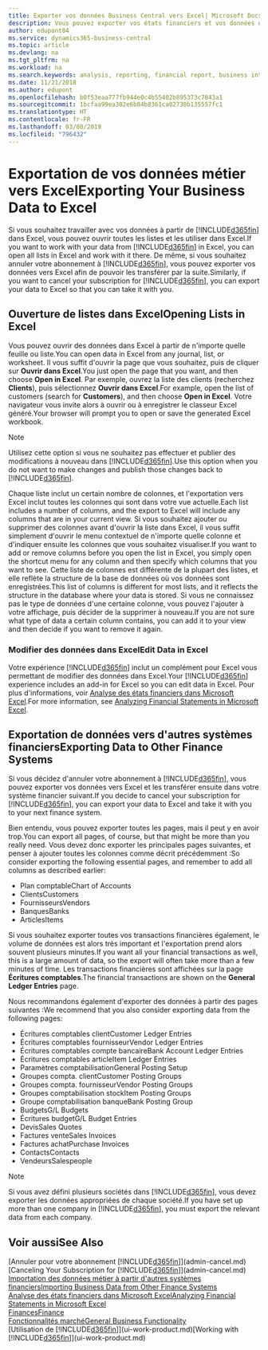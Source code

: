 ```yaml
---
title: Exporter vos données Business Central vers Excel| Microsoft Docs
description: Vous pouvez exporter vos états financiers et vos données de veille économique de Business Central vers Excel, ou ouvrir vos données dans Excel.
author: edupont04
ms.service: dynamics365-business-central
ms.topic: article
ms.devlang: na
ms.tgt_pltfrm: na
ms.workload: na
ms.search.keywords: analysis, reporting, financial report, business intelligence, BI, Excel
ms.date: 11/21/2018
ms.author: edupont
ms.openlocfilehash: b0f53eaa777fb944e0c4b55402b895373c7843a1
ms.sourcegitcommit: 1bcfaa99ea302e6b84b8361ca02730b135557fc1
ms.translationtype: HT
ms.contentlocale: fr-FR
ms.lasthandoff: 03/08/2019
ms.locfileid: "796432"
---
```

# <a name="exporting-your-business-data-to-excel"></a><span data-ttu-id="766a8-103">Exportation de vos données métier vers Excel</span><span class="sxs-lookup"><span data-stu-id="766a8-103">Exporting Your Business Data to Excel</span></span>
<span data-ttu-id="766a8-104">Si vous souhaitez travailler avec vos données à partir de [!INCLUDE[d365fin](includes/d365fin_md.md)] dans Excel, vous pouvez ouvrir toutes les listes et les utiliser dans Excel.</span><span class="sxs-lookup"><span data-stu-id="766a8-104">If you want to work with your data from [!INCLUDE[d365fin](includes/d365fin_md.md)] in Excel, you can open all lists in Excel and work with it there.</span></span> <span data-ttu-id="766a8-105">De même, si vous souhaitez annuler votre abonnement à [!INCLUDE[d365fin](includes/d365fin_md.md)], vous pouvez exporter vos données vers Excel afin de pouvoir les transférer par la suite.</span><span class="sxs-lookup"><span data-stu-id="766a8-105">Similarly, if you want to cancel your subscription for [!INCLUDE[d365fin](includes/d365fin_md.md)], you can export your data to Excel so that you can take it with you.</span></span>

## <a name="opening-lists-in-excel"></a><span data-ttu-id="766a8-106">Ouverture de listes dans Excel</span><span class="sxs-lookup"><span data-stu-id="766a8-106">Opening Lists in Excel</span></span>
<span data-ttu-id="766a8-107">Vous pouvez ouvrir des données dans Excel à partir de n'importe quelle feuille ou liste.</span><span class="sxs-lookup"><span data-stu-id="766a8-107">You can open data in Excel from any journal, list, or worksheet.</span></span> <span data-ttu-id="766a8-108">Il vous suffit d'ouvrir la page que vous souhaitez, puis de cliquer sur **Ouvrir dans Excel**.</span><span class="sxs-lookup"><span data-stu-id="766a8-108">You just open the page that you want, and then choose **Open in Excel**.</span></span> <span data-ttu-id="766a8-109">Par exemple, ouvrez la liste des clients (recherchez **Clients**), puis sélectionnez **Ouvrir dans Excel**.</span><span class="sxs-lookup"><span data-stu-id="766a8-109">For example, open the list of customers (search for **Customers**), and then choose **Open in Excel**.</span></span> <span data-ttu-id="766a8-110">Votre navigateur vous invite alors à ouvrir ou à enregistrer le classeur Excel généré.</span><span class="sxs-lookup"><span data-stu-id="766a8-110">Your browser will prompt you to open or save the generated Excel workbook.</span></span>  

> [!NOTE]
> <span data-ttu-id="766a8-111">Utilisez cette option si vous ne souhaitez pas effectuer et publier des modifications à nouveau dans [!INCLUDE[d365fin](includes/d365fin_md.md)].</span><span class="sxs-lookup"><span data-stu-id="766a8-111">Use this option when you do not want to make changes and publish those changes back to [!INCLUDE[d365fin](includes/d365fin_md.md)].</span></span>  

<span data-ttu-id="766a8-112">Chaque liste inclut un certain nombre de colonnes, et l'exportation vers Excel inclut toutes les colonnes qui sont dans votre vue actuelle.</span><span class="sxs-lookup"><span data-stu-id="766a8-112">Each list includes a number of columns, and the export to Excel will include any columns that are in your current view.</span></span> <span data-ttu-id="766a8-113">Si vous souhaitez ajouter ou supprimer des colonnes avant d'ouvrir la liste dans Excel, il vous suffit simplement d'ouvrir le menu contextuel de n'importe quelle colonne et d'indiquer ensuite les colonnes que vous souhaitez visualiser.</span><span class="sxs-lookup"><span data-stu-id="766a8-113">If you want to add or remove columns before you open the list in Excel, you simply open the shortcut menu for any column and then specify which columns that you want to see.</span></span> <span data-ttu-id="766a8-114">Cette liste de colonnes est différente de la plupart des listes, et elle reflète la structure de la base de données où vos données sont enregistrées.</span><span class="sxs-lookup"><span data-stu-id="766a8-114">This list of columns is different for most lists, and it reflects the structure in the database where your data is stored.</span></span> <span data-ttu-id="766a8-115">Si vous ne connaissez pas le type de données d'une certaine colonne, vous pouvez l'ajouter à votre affichage, puis décider de la supprimer à nouveau.</span><span class="sxs-lookup"><span data-stu-id="766a8-115">If you are not sure what type of data a certain column contains, you can add it to your view and then decide if you want to remove it again.</span></span>  

### <a name="edit-data-in-excel"></a><span data-ttu-id="766a8-116">Modifier des données dans Excel</span><span class="sxs-lookup"><span data-stu-id="766a8-116">Edit Data in Excel</span></span>
<span data-ttu-id="766a8-117">Votre expérience [!INCLUDE[d365fin](includes/d365fin_md.md)] inclut un complément pour Excel vous permettant de modifier des données dans Excel.</span><span class="sxs-lookup"><span data-stu-id="766a8-117">Your [!INCLUDE[d365fin](includes/d365fin_md.md)] experience includes an add-in for Excel so you can edit data in Excel.</span></span> <span data-ttu-id="766a8-118">Pour plus d'informations, voir [Analyse des états financiers dans Microsoft Excel](finance-analyze-excel.md).</span><span class="sxs-lookup"><span data-stu-id="766a8-118">For more information, see [Analyzing Financial Statements in Microsoft Excel](finance-analyze-excel.md).</span></span>  

## <a name="exporting-data-to-other-finance-systems"></a><span data-ttu-id="766a8-119">Exportation de données vers d'autres systèmes financiers</span><span class="sxs-lookup"><span data-stu-id="766a8-119">Exporting Data to Other Finance Systems</span></span>
<span data-ttu-id="766a8-120">Si vous décidez d'annuler votre abonnement à [!INCLUDE[d365fin](includes/d365fin_md.md)], vous pouvez exporter vos données vers Excel et les transférer ensuite dans votre système financier suivant.</span><span class="sxs-lookup"><span data-stu-id="766a8-120">If you decide to cancel your subscription for [!INCLUDE[d365fin](includes/d365fin_md.md)], you can export your data to Excel and take it with you to your next finance system.</span></span>  

<span data-ttu-id="766a8-121">Bien entendu, vous pouvez exporter toutes les pages, mais il peut y en avoir trop.</span><span class="sxs-lookup"><span data-stu-id="766a8-121">You can export all pages, of course, but that might be more than you really need.</span></span> <span data-ttu-id="766a8-122">Vous devez donc exporter les principales pages suivantes, et penser à ajouter toutes les colonnes comme décrit précédemment :</span><span class="sxs-lookup"><span data-stu-id="766a8-122">So consider exporting the following essential pages, and remember to add all columns as described earlier:</span></span>  

* <span data-ttu-id="766a8-123">Plan comptable</span><span class="sxs-lookup"><span data-stu-id="766a8-123">Chart of Accounts</span></span>  
* <span data-ttu-id="766a8-124">Clients</span><span class="sxs-lookup"><span data-stu-id="766a8-124">Customers</span></span>  
* <span data-ttu-id="766a8-125">Fournisseurs</span><span class="sxs-lookup"><span data-stu-id="766a8-125">Vendors</span></span>  
* <span data-ttu-id="766a8-126">Banques</span><span class="sxs-lookup"><span data-stu-id="766a8-126">Banks</span></span>  
* <span data-ttu-id="766a8-127">Articles</span><span class="sxs-lookup"><span data-stu-id="766a8-127">Items</span></span>  

<span data-ttu-id="766a8-128">Si vous souhaitez exporter toutes vos transactions financières également, le volume de données est alors très important et l'exportation prend alors souvent plusieurs minutes.</span><span class="sxs-lookup"><span data-stu-id="766a8-128">If you want all your financial transactions as well, this is a large amount of data, so the export will often take more than a few minutes of time.</span></span> <span data-ttu-id="766a8-129">Les transactions financières sont affichées sur la page **Écritures comptables**.</span><span class="sxs-lookup"><span data-stu-id="766a8-129">The financial transactions are shown on the **General Ledger Entries** page.</span></span>  

<span data-ttu-id="766a8-130">Nous recommandons également d'exporter des données à partir des pages suivantes :</span><span class="sxs-lookup"><span data-stu-id="766a8-130">We recommend that you also consider exporting data from the following pages:</span></span>  

* <span data-ttu-id="766a8-131">Écritures comptables client</span><span class="sxs-lookup"><span data-stu-id="766a8-131">Customer Ledger Entries</span></span>  
* <span data-ttu-id="766a8-132">Écritures comptables fournisseur</span><span class="sxs-lookup"><span data-stu-id="766a8-132">Vendor Ledger Entries</span></span>  
* <span data-ttu-id="766a8-133">Écritures comptables compte bancaire</span><span class="sxs-lookup"><span data-stu-id="766a8-133">Bank Account Ledger Entries</span></span>  
* <span data-ttu-id="766a8-134">Écritures comptables article</span><span class="sxs-lookup"><span data-stu-id="766a8-134">Item Ledger Entries</span></span>  
* <span data-ttu-id="766a8-135">Paramètres comptabilisation</span><span class="sxs-lookup"><span data-stu-id="766a8-135">General Posting Setup</span></span>  
* <span data-ttu-id="766a8-136">Groupes compta. client</span><span class="sxs-lookup"><span data-stu-id="766a8-136">Customer Posting Groups</span></span>  
* <span data-ttu-id="766a8-137">Groupes compta. fournisseur</span><span class="sxs-lookup"><span data-stu-id="766a8-137">Vendor Posting Groups</span></span>  
* <span data-ttu-id="766a8-138">Groupes comptabilisation stock</span><span class="sxs-lookup"><span data-stu-id="766a8-138">Item Posting Groups</span></span>  
* <span data-ttu-id="766a8-139">Groupe comptabilisation banque</span><span class="sxs-lookup"><span data-stu-id="766a8-139">Bank Posting Group</span></span>  
* <span data-ttu-id="766a8-140">Budgets</span><span class="sxs-lookup"><span data-stu-id="766a8-140">G/L Budgets</span></span>  
* <span data-ttu-id="766a8-141">Écritures budget</span><span class="sxs-lookup"><span data-stu-id="766a8-141">G/L Budget Entries</span></span>  
* <span data-ttu-id="766a8-142">Devis</span><span class="sxs-lookup"><span data-stu-id="766a8-142">Sales Quotes</span></span>  
* <span data-ttu-id="766a8-143">Factures vente</span><span class="sxs-lookup"><span data-stu-id="766a8-143">Sales Invoices</span></span>  
* <span data-ttu-id="766a8-144">Factures achat</span><span class="sxs-lookup"><span data-stu-id="766a8-144">Purchase Invoices</span></span>  
* <span data-ttu-id="766a8-145">Contacts</span><span class="sxs-lookup"><span data-stu-id="766a8-145">Contacts</span></span>  
* <span data-ttu-id="766a8-146">Vendeurs</span><span class="sxs-lookup"><span data-stu-id="766a8-146">Salespeople</span></span>  

> [!NOTE]  
>   <span data-ttu-id="766a8-147">Si vous avez défini plusieurs sociétés dans [!INCLUDE[d365fin](includes/d365fin_md.md)], vous devez exporter les données appropriées de chaque société.</span><span class="sxs-lookup"><span data-stu-id="766a8-147">If you have set up more than one company in [!INCLUDE[d365fin](includes/d365fin_md.md)], you must export the relevant data from each company.</span></span>

## <a name="see-also"></a><span data-ttu-id="766a8-148">Voir aussi</span><span class="sxs-lookup"><span data-stu-id="766a8-148">See Also</span></span>
<span data-ttu-id="766a8-149">[Annuler pour votre abonnement [!INCLUDE[d365fin](includes/d365fin_md.md)]](admin-cancel.md)</span><span class="sxs-lookup"><span data-stu-id="766a8-149">[Canceling Your Subscription for [!INCLUDE[d365fin](includes/d365fin_md.md)]](admin-cancel.md)</span></span>  
[<span data-ttu-id="766a8-150">Importation des données métier à partir d'autres systèmes financiers</span><span class="sxs-lookup"><span data-stu-id="766a8-150">Importing Business Data from Other Finance Systems</span></span>](across-import-data-configuration-packages.md)  
[<span data-ttu-id="766a8-151">Analyse des états financiers dans Microsoft Excel</span><span class="sxs-lookup"><span data-stu-id="766a8-151">Analyzing Financial Statements in Microsoft Excel</span></span>](finance-analyze-excel.md)  
[<span data-ttu-id="766a8-152">Finances</span><span class="sxs-lookup"><span data-stu-id="766a8-152">Finance</span></span>](finance.md)  
[<span data-ttu-id="766a8-153">Fonctionnalités marché</span><span class="sxs-lookup"><span data-stu-id="766a8-153">General Business Functionality</span></span>](ui-across-business-areas.md)  
<span data-ttu-id="766a8-154">[Utilisation de [!INCLUDE[d365fin](includes/d365fin_md.md)]](ui-work-product.md)</span><span class="sxs-lookup"><span data-stu-id="766a8-154">[Working with [!INCLUDE[d365fin](includes/d365fin_md.md)]](ui-work-product.md)</span></span>  
